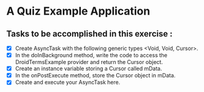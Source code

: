 # A Quiz Example Application

## Tasks to be accomplished in this exercise :
- [x] Create AsyncTask with the following generic types <Void, Void, Cursor>.
- [x] In the doInBackground method, write the code to access the DroidTermsExample provider and return the Cursor object.
- [x] Create an instance variable storing a Cursor called mData.
- [x] In the onPostExecute method, store the Cursor object in mData.
- [x] Create and execute your AsyncTask here.